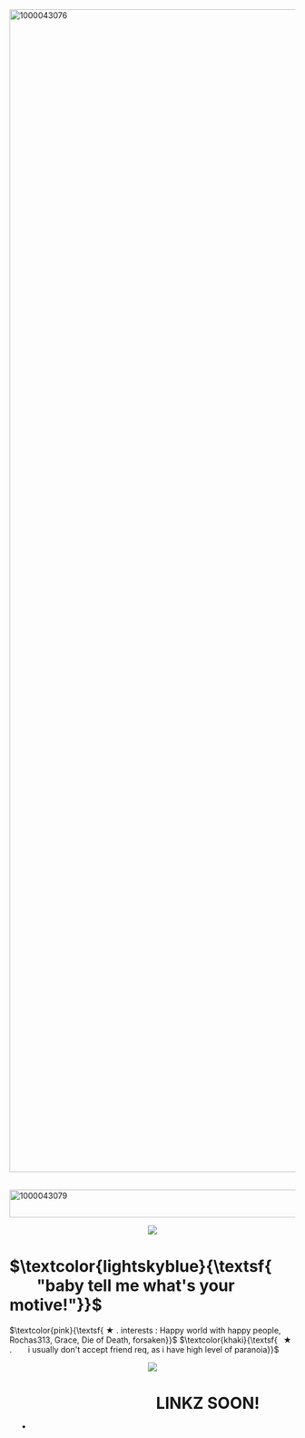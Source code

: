 
<img width="2080" height="2048" alt="1000043076" src="https://github.com/user-attachments/assets/b0fd5519-5a00-480c-9f0b-ab3334bb0c57" />

  ⠀⠀<img width="1000" height="49" alt="1000043079" src="https://github.com/user-attachments/assets/ba607bab-7753-4408-9c6a-e16c5b914134" />

<p align="center">
  <img src="https://github.com/user-attachments/assets/656708a4-a43f-4ff9-b982-fb3ecfa59570" />
</p>

# $\textcolor{lightskyblue}{\textsf{󠀠󠀠⠀ ⠀   ⠀"baby tell me what's your motive!"}}$
 $\textcolor{pink}{\textsf{ ★   .   interests : Happy world with happy people, Rochas313, Grace, Die of Death, forsaken}}$
 $\textcolor{khaki}{\textsf{⠀★   .    ⠀   ⠀i usually don't accept friend req, as i have high level of paranoia}}$


<p align="center">
  <img src="https://github.com/user-attachments/assets/fa28ab72-f51b-4d4e-9984-f33458273b1f" />
</p>

# ⠀ ⠀ ⠀ ⠀   ⠀⠀ ⠀ ⠀    ⠀   ⠀LINKZ SOON!⠀ ⠀   ⠀.
